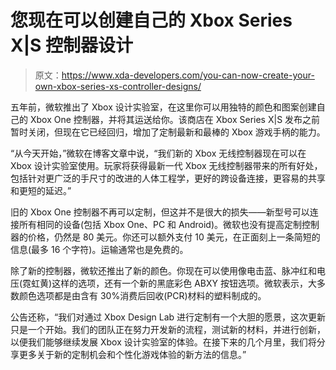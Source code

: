 # 您现在可以创建自己的 Xbox Series X|S 控制器设计

> 原文：<https://www.xda-developers.com/you-can-now-create-your-own-xbox-series-xs-controller-designs/>

五年前，微软推出了 Xbox 设计实验室，在这里你可以用独特的颜色和图案创建自己的 Xbox One 控制器，并将其运送给你。该商店在 Xbox Series X|S 发布之前暂时关闭，但现在它已经回归，增加了定制最新和最棒的 Xbox 游戏手柄的能力。

“从今天开始，”微软在博客文章中说，“我们新的 Xbox 无线控制器现在可以在 Xbox 设计实验室使用。玩家将获得最新一代 Xbox 无线控制器带来的所有好处，包括针对更广泛的手尺寸的改进的人体工程学，更好的跨设备连接，更容易的共享和更短的延迟。”

旧的 Xbox One 控制器不再可以定制，但这并不是很大的损失——新型号可以连接所有相同的设备(包括 Xbox One、PC 和 Android)。微软也没有提高定制控制器的价格，仍然是 80 美元。你还可以额外支付 10 美元，在正面刻上一条简短的信息(最多 16 个字符)。运输通常也是免费的。

除了新的控制器，微软还推出了新的颜色。你现在可以使用像电击蓝、脉冲红和电压(霓虹黄)这样的选项，还有一个新的黑底彩色 ABXY 按钮选项。微软表示，大多数颜色选项都是由含有 30%消费后回收(PCR)材料的塑料制成的。

公告还称，“我们对通过 Xbox Design Lab 进行定制有一个大胆的愿景，这次更新只是一个开始。我们的团队正在努力开发新的流程，测试新的材料，并进行创新，以便我们能够继续发展 Xbox 设计实验室的体验。在接下来的几个月里，我们将分享更多关于新的定制机会和个性化游戏体验的新方法的信息。”